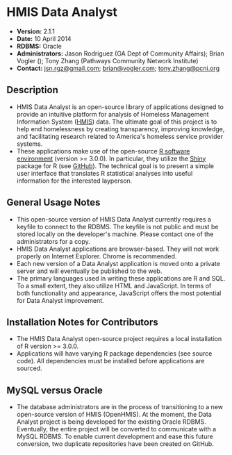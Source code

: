 HMIS Data Analyst
==========================
- **Version:**  2.1.1
- **Date:**  10 April 2014
- **RDBMS:**  Oracle
- **Administrators:**  Jason Rodriguez (GA Dept of Community Affairs); Brian Vogler (); Tony Zhang (Pathways Community Network Institute)
- **Contact:**  jsn.rgz@gmail.com; brian@vogler.com; tony.zhang@pcni.org

Description
------------
- HMIS Data Analyst is an open-source library of applications designed to provide an intuitive platform for analysis of Homeless Management Information System (<a href=http://en.wikipedia.org/wiki/Homeless_Management_Information_Systems>HMIS</a>) data. The ultimate goal of this project is to help end homelessness by creating transparency, improving knowledge, and facilitating research related to America's homeless service 
provider systems.
- These applications make use of the open-source <a href=http://cran.us.r-project.org/>R software environment</a> (version >= 3.0.0). In particular, they utilize the <a href=http://shiny.rstudio.com/>Shiny</a> package for R (see <a href=https://github.com/rstudio/shiny>GitHub</a>). The technical goal is to present a simple user interface that translates R statistical analyses into useful information for the interested layperson.

General Usage Notes
--------------------
- This open-source version of HMIS Data Analyst currently requires a keyfile to connect to the RDBMS. The keyfile is not public and must be stored locally on the developer's machine. Please contact one of the administrators for a copy.
- HMIS Data Analyst applications are browser-based. They will not work properly on Internet Explorer. Chrome is recommended.
- Each new version of a Data Analyst application is moved onto a private server and will eventually be published to the web. 
- The primary languages used in writing these applications are R and SQL. To a small extent, they also utilize HTML and JavaScript. In terms of both functionality and appearance, JavaScript offers the most potential for Data Analyst improvement.

Installation Notes for Contributors
-------------------------------------------
- The HMIS Data Analyst open-source project requires a local installation of R version >= 3.0.0.
- Applications will have varying R package dependencies (see source code). All dependencies must be installed before applications are sourced.

MySQL versus Oracle
--------------------
- The database administrators are in the process of transitioning to a new open-source version of HMIS (OpenHMIS). At the moment, the Data Analyst project is being developed for the existing Oracle RDBMS. Eventually, the entire project will be converted to communicate with a MySQL RDBMS. To enable current development and ease this future conversion, two duplicate repositories have been created on GitHub.
